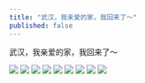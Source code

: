 ```yaml
---
title: "武汉，我亲爱的家，我回来了～"
published: false
---
```

武汉，我亲爱的家，我回来了～

![](./1.jpg)
![](./2.jpg)
![](./3.jpg)
![](./4.jpg)
![](./5.jpg)
![](./6.jpg)
![](./7.jpg)
![](./8.jpg)
![](./9.jpg)
